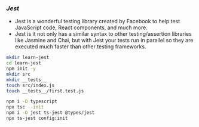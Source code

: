 ### *Jest*
- Jest is a wonderful testing library created by Facebook to help test JavaScript code, React components, and much more.
- Jest is it not only has a similar syntax to other testing/assertion libraries like Jasmine and Chai, but with Jest your tests run in parallel so they are executed much faster than other testing frameworks.

```bash
mkdir learn-jest
cd learn-jest
npm init -y
mkdir src
mkdir __tests__
touch src/index.js
touch __tests__/first.test.js

```

```bash
npm i -D typescript
npx tsc --init
npm i -D jest ts-jest @types/jest
npx ts-jest config:init
```
